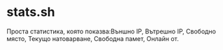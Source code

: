 # stats.sh
Проста статистика, която показва:Външно IP, Вътрешно IP, Свободно място, Текущо натоварване, Свободна памет, Онлайн от.
